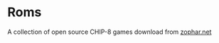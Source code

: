 # Roms

A collection of open source CHIP-8 games download from
[zophar.net](https://www.zophar.net/pdroms/chip8/chip-8-games-pack.html)

